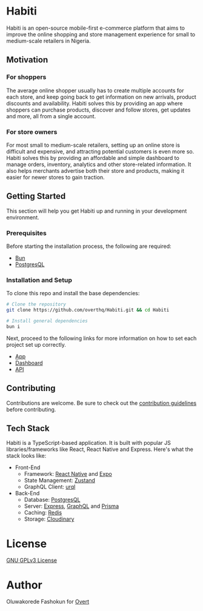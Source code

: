 # Habiti

Habiti is an open-source mobile-first e-commerce platform that aims to improve the online shopping and store management experience for small to medium-scale retailers in Nigeria.

## Motivation

### For shoppers

The average online shopper usually has to create multiple accounts for each store, and keep going back to get information on new arrivals, product discounts and availability. Habiti solves this by providing an app where shoppers can purchase products, discover and follow stores, get updates and more, all from a single account.

### For store owners

For most small to medium-scale retailers, setting up an online store is difficult and expensive, and attracting potential customers is even more so. Habiti solves this by providing an affordable and simple dashboard to manage orders, inventory, analytics and other store-related information. It also helps merchants advertise both their store and products, making it easier for newer stores to gain traction.

## Getting Started

This section will help you get Habiti up and running in your development environment.

### Prerequisites

Before starting the installation process, the following are required:

- [Bun](http://bun.sh)
- [PostgresQL](https://postgresql.com)

### Installation and Setup

To clone this repo and install the base dependencies:

```sh
# Clone the repository
git clone https://github.com/overthq/Habiti.git && cd Habiti

# Install general dependencies
bun i
```

Next, proceed to the following links for more information on how to set each project set up correctly.

- [App](app/README.md#installation-and-setup)
- [Dashboard](dashboard/README.md#installation-and-setup)
- [API](api/README.md#installation-and-setup)

## Contributing

Contributions are welcome. Be sure to check out the [contribution guidelines](.github/CONTRIBUTING.md) before contributing.

## Tech Stack

Habiti is a TypeScript-based application. It is built with popular JS libraries/frameworks like React, React Native and Express. Here's what the stack looks like:

- Front-End
  - Framework: [React Native](https://reactnative.dev) and [Expo](https://expo.io)
  - State Management: [Zustand](https://github.com/pmndrs/zustand)
  - GraphQL Client: [urql](https://github.com/urql-graphql/urql)
- Back-End
  - Database: [PostgresQL](https://postgresql.com)
  - Server: [Express](https://expressjs.com), [GraphQL](https://graphql.org) and [Prisma](https://prisma.io)
  - Caching: [Redis](https://redis.io)
  - Storage: [Cloudinary](https://cloudinary.com)

# License

[GNU GPLv3 License](LICENSE)

# Author

Oluwakorede Fashokun for [Overt](https://overt.dev)
